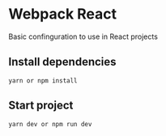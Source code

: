# Webpack React
Basic confinguration to use in React projects

## Install dependencies

```
yarn or npm install
```

## Start project

```
yarn dev or npm run dev
```
